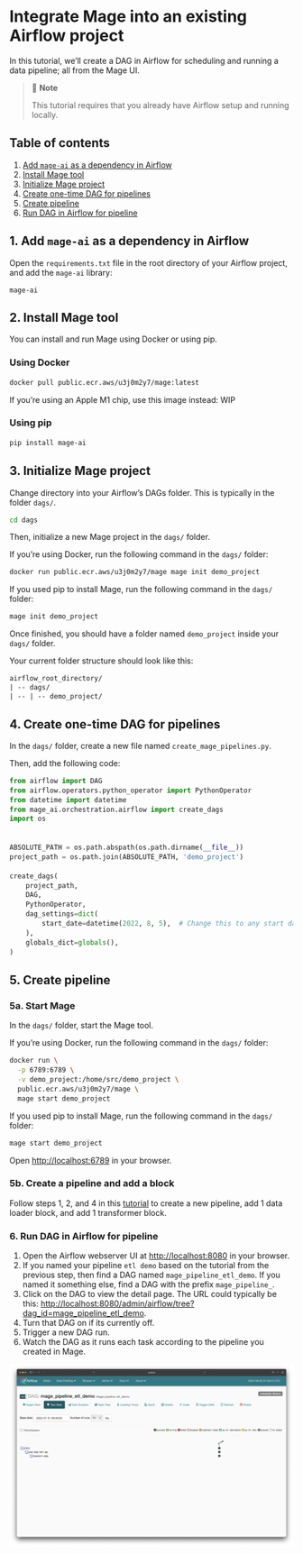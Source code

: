 # Integrate Mage into an existing Airflow project
In this tutorial, we’ll create a DAG in Airflow for scheduling and
running a data pipeline; all from the Mage UI.

> 🤔 <b>Note</b>
>
> This tutorial requires that you already have Airflow setup and running locally.

## Table of contents
1. [Add `mage-ai` as a dependency in Airflow](#1-add-mage-ai-as-a-dependency-in-airflow)
1. [Install Mage tool](#2-install-mage-tool)
1. [Initialize Mage project](#3-initialize-mage-project)
1. [Create one-time DAG for pipelines](#4-create-one-time-dag-for-pipelines)
1. [Create pipeline](#5-create-pipeline)
1. [Run DAG in Airflow for pipeline](#6-run-dag-in-airflow-for-pipeline)

## 1. Add `mage-ai` as a dependency in Airflow
Open the `requirements.txt` file in the root directory of your Airflow project,
and add the `mage-ai` library:

```
mage-ai
```

## 2. Install Mage tool
You can install and run Mage using Docker or using pip.

### Using Docker
```bash
docker pull public.ecr.aws/u3j0m2y7/mage:latest
```

If you’re using an Apple M1 chip, use this image instead: WIP

### Using pip
```bash
pip install mage-ai
```

## 3. Initialize Mage project

Change directory into your Airflow’s DAGs folder. This is typically in the folder `dags/`.

```bash
cd dags
```

Then, initialize a new Mage project in the `dags/` folder.

If you’re using Docker, run the following command in the `dags/` folder:

```bash
docker run public.ecr.aws/u3j0m2y7/mage mage init demo_project
```

If you used pip to install Mage, run the following command in the `dags/` folder:

```bash
mage init demo_project
```

Once finished, you should have a folder named `demo_project` inside your `dags/` folder.

Your current folder structure should look like this:

```
airflow_root_directory/
| -- dags/
| -- | -- demo_project/
```

## 4. Create one-time DAG for pipelines

In the `dags/` folder, create a new file named `create_mage_pipelines.py`.

Then, add the following code:

```python
from airflow import DAG
from airflow.operators.python_operator import PythonOperator
from datetime import datetime
from mage_ai.orchestration.airflow import create_dags
import os


ABSOLUTE_PATH = os.path.abspath(os.path.dirname(__file__))
project_path = os.path.join(ABSOLUTE_PATH, 'demo_project')

create_dags(
    project_path,
    DAG,
    PythonOperator,
    dag_settings=dict(
        start_date=datetime(2022, 8, 5),  # Change this to any start date you want
    ),
    globals_dict=globals(),
)
```

## 5. Create pipeline

### 5a. Start Mage

In the `dags/` folder, start the Mage tool.

If you’re using Docker, run the following command in the `dags/` folder:

```bash
docker run \
  -p 6789:6789 \
  -v demo_project:/home/src/demo_project \
  public.ecr.aws/u3j0m2y7/mage \
  mage start demo_project
```

If you used pip to install Mage, run the following command in the `dags/` folder:

```bash
mage start demo_project
```

Open [http://localhost:6789](http://localhost:6789) in your browser.

### 5b. Create a pipeline and add a block

Follow steps 1, 2, and 4 in this [tutorial](../../quick_start/etl_restaurant/README.md)
to create a new pipeline, add 1 data loader block, and add 1 transformer block.

### 6. Run DAG in Airflow for pipeline

1. Open the Airflow webserver UI at [http://localhost:8080](http://localhost:8080) in your browser.
1. If you named your pipeline `etl demo` based on the tutorial from the previous step,
then find a DAG named `mage_pipeline_etl_demo`. If you named it something else, find a DAG with the prefix `mage_pipeline_`.
1. Click on the DAG to view the detail page. The URL could typically be this: [http://localhost:8080/admin/airflow/tree?dag_id=mage_pipeline_etl_demo](http://localhost:8080/admin/airflow/tree?dag_id=mage_pipeline_etl_demo).
1. Turn that DAG on if its currently off.
1. Trigger a new DAG run.
1. Watch the DAG as it runs each task according to the pipeline you created in Mage.

<img
  alt="Mage in Airflow"
  src="mage-airflow.jpg"
/>
